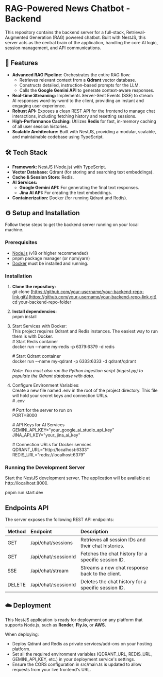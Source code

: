 # **RAG-Powered News Chatbot \- Backend**

This repository contains the backend server for a full-stack, Retrieval-Augmented Generation (RAG) powered chatbot. Built with NestJS, this server acts as the central brain of the application, handling the core AI logic, session management, and API communications.

## **🚀 Features**

* **Advanced RAG Pipeline:** Orchestrates the entire RAG flow:  
  * Retrieves relevant context from a **Qdrant** vector database.  
  * Constructs detailed, instruction-based prompts for the LLM.  
  * Calls the **Google Gemini API** to generate context-aware responses.  
* **Real-time Streaming:** Implements Server-Sent Events (SSE) to stream AI responses word-by-word to the client, providing an instant and engaging user experience.  
* **Robust API:** Exposes a clean REST API for the frontend to manage chat interactions, including fetching history and resetting sessions.  
* **High-Performance Caching:** Utilizes **Redis** for fast, in-memory caching of all user session histories.  
* **Scalable Architecture:** Built with NestJS, providing a modular, scalable, and maintainable codebase using TypeScript.

## **🛠️ Tech Stack**

* **Framework:** NestJS (Node.js) with TypeScript.  
* **Vector Database:** Qdrant (for storing and searching text embeddings).  
* **Cache & Session Store:** Redis.  
* **AI Services:**  
  * **Google Gemini API:** For generating the final text responses.  
  * **Jina AI API:** For creating the text embeddings.  
* **Containerization:** Docker (for running Qdrant and Redis).

## **⚙️ Setup and Installation**

Follow these steps to get the backend server running on your local machine.

### **Prerequisites**

* [Node.js](https://nodejs.org/) (v18 or higher recommended)  
* pnpm package manager (or npm/yarn)  
* [Docker](https://www.docker.com/products/docker-desktop/) must be installed and running.

### **Installation**

1. **Clone the repository:**  
   git clone \[https://github.com/your-username/your-backend-repo-link.git\](https://github.com/your-username/your-backend-repo-link.git)  
   cd your-backend-repo-folder

2. **Install dependencies:**  
   pnpm install

3. Start Services with Docker:  
   This project requires Qdrant and Redis instances. The easiest way to run them is with Docker.  
   \# Start Redis container  
   docker run \--name my-redis \-p 6379:6379 \-d redis

   \# Start Qdrant container  
   docker run \--name my-qdrant \-p 6333:6333 \-d qdrant/qdrant

   *Note: You must also run the Python ingestion script (ingest.py) to populate the Qdrant database with data.*  
4. Configure Environment Variables:  
   Create a new file named .env in the root of the project directory. This file will hold your secret keys and connection URLs.  
   \# .env

   \# Port for the server to run on  
   PORT=8000

   \# API Keys for AI Services  
   GEMINI\_API\_KEY="your\_google\_ai\_studio\_api\_key"  
   JINA\_API\_KEY="your\_jina\_ai\_key"

   \# Connection URLs for Docker services  
   QDRANT\_URL="http://localhost:6333"  
   REDIS\_URL="redis://localhost:6379"

### **Running the Development Server**

Start the NestJS development server. The application will be available at http://localhost:8000.

pnpm run start:dev

## **Endpoints API**

The server exposes the following REST API endpoints:

| Method | Endpoint | Description |
| :---- | :---- | :---- |
| GET | /api/chat/sessions | Retrieves all session IDs and their chat histories. |
| GET | /api/chat/:sessionId | Fetches the chat history for a specific session ID. |
| SSE | /api/chat/stream | Streams a new chat response back to the client. |
| DELETE | /api/chat/:sessionId | Deletes the chat history for a specific session ID. |

## **☁️ Deployment**

This NestJS application is ready for deployment on any platform that supports Node.js, such as **Render**, **Fly.io**, or **AWS**.

When deploying:

* Deploy Qdrant and Redis as private services/add-ons on your hosting platform.  
* Set all the required environment variables (QDRANT\_URL, REDIS\_URL, GEMINI\_API\_KEY, etc.) in your deployment service's settings.  
* Ensure the CORS configuration in src/main.ts is updated to allow requests from your live frontend's URL.